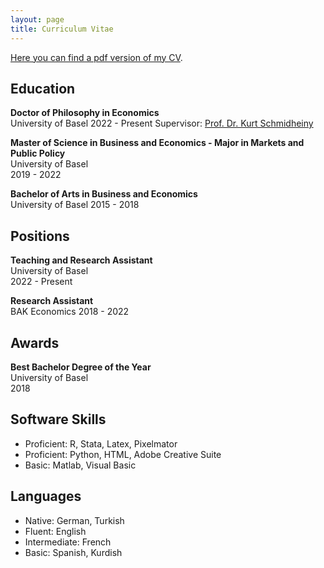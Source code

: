 ```yaml
---
layout: page
title: Curriculum Vitae
---
```


[Here you can find a pdf version of my CV](./public/CV_Dilsiz.pdf).

## Education
<strong> Doctor of Philosophy in Economics  </strong>
<br>
University of Basel
<span class="subheading-ED">2022 - Present </span>
Supervisor: [Prof. Dr. Kurt Schmidheiny]([url](https://www.schmidheiny.name))

<strong>Master of Science in Business and Economics - Major in Markets and Public Policy</strong>
<br>
University of Basel  
<span class="subheading-ED">2019 - 2022</span>

<strong> Bachelor of Arts in Business and Economics  </strong>
<br>
University of Basel
<span class="subheading-ED">2015 - 2018 </span>

## Positions
<strong>Teaching and Research Assistant</strong>
<br>
University of Basel  
<span class="subheading-ED">2022 - Present</span>

<strong> Research Assistant </strong>
<br>
BAK Economics
<span class="subheading-ED">2018 - 2022 </span>

## Awards
<strong>Best Bachelor Degree of the Year</strong>
<br>
University of Basel  
<span class="subheading-ED">2018</span>

## Software Skills
- Proficient: R, Stata, Latex, Pixelmator
- Proficient: Python, HTML, Adobe Creative Suite
- Basic: Matlab, Visual Basic

## Languages
- Native: German, Turkish
- Fluent: English
- Intermediate: French
- Basic: Spanish, Kurdish

